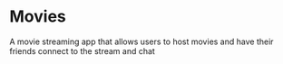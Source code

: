 # Movies
A movie streaming app that allows users to host movies and have their friends connect to the stream and chat 
